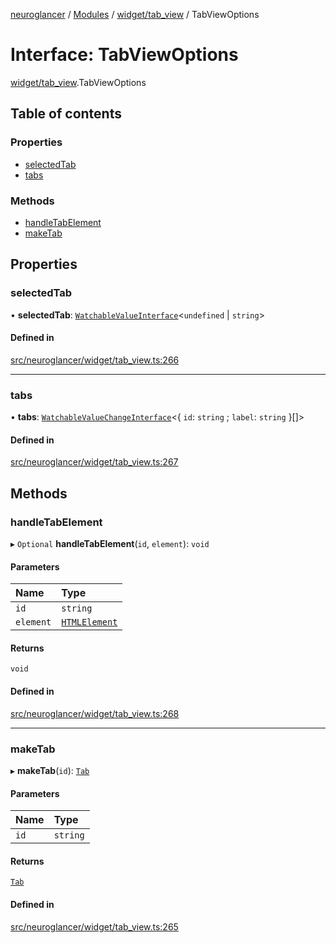 [neuroglancer](../README.md) / [Modules](../modules.md) / [widget/tab\_view](../modules/widget_tab_view.md) / TabViewOptions

# Interface: TabViewOptions

[widget/tab_view](../modules/widget_tab_view.md).TabViewOptions

## Table of contents

### Properties

- [selectedTab](widget_tab_view.TabViewOptions.md#selectedtab)
- [tabs](widget_tab_view.TabViewOptions.md#tabs)

### Methods

- [handleTabElement](widget_tab_view.TabViewOptions.md#handletabelement)
- [makeTab](widget_tab_view.TabViewOptions.md#maketab)

## Properties

### selectedTab

• **selectedTab**: [`WatchableValueInterface`](annotation_annotation_layer_state._internal_.WatchableValueInterface.md)<`undefined` \| `string`\>

#### Defined in

[src/neuroglancer/widget/tab_view.ts:266](https://github.com/ActiveBrainAtlas2/neuroglancer/blob/1beb5d34/src/neuroglancer/widget/tab_view.ts#L266)

___

### tabs

• **tabs**: [`WatchableValueChangeInterface`](perspective_view_panel._internal_.WatchableValueChangeInterface.md)<{ `id`: `string` ; `label`: `string`  }[]\>

#### Defined in

[src/neuroglancer/widget/tab_view.ts:267](https://github.com/ActiveBrainAtlas2/neuroglancer/blob/1beb5d34/src/neuroglancer/widget/tab_view.ts#L267)

## Methods

### handleTabElement

▸ `Optional` **handleTabElement**(`id`, `element`): `void`

#### Parameters

| Name | Type |
| :------ | :------ |
| `id` | `string` |
| `element` | [`HTMLElement`](../modules/annotation_annotation_layer_state._internal_.md#htmlelement) |

#### Returns

`void`

#### Defined in

[src/neuroglancer/widget/tab_view.ts:268](https://github.com/ActiveBrainAtlas2/neuroglancer/blob/1beb5d34/src/neuroglancer/widget/tab_view.ts#L268)

___

### makeTab

▸ **makeTab**(`id`): [`Tab`](../classes/widget_tab_view.Tab.md)

#### Parameters

| Name | Type |
| :------ | :------ |
| `id` | `string` |

#### Returns

[`Tab`](../classes/widget_tab_view.Tab.md)

#### Defined in

[src/neuroglancer/widget/tab_view.ts:265](https://github.com/ActiveBrainAtlas2/neuroglancer/blob/1beb5d34/src/neuroglancer/widget/tab_view.ts#L265)
